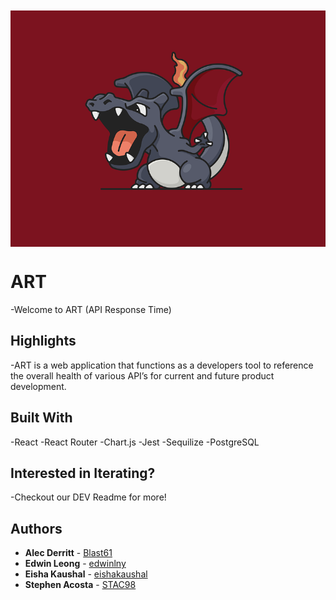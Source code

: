 <img src="/client/assets/logo.png" style="display: block; margin: 10px auto 30px;">

# ART
-Welcome to ART (API Response Time)

## Highlights 
-ART is a web application that functions as a developers tool to reference the overall health of various API’s for current and future product development. 

## Built With
-React
-React Router
-Chart.js
-Jest
-Sequilize
-PostgreSQL

## Interested in Iterating?
-Checkout our DEV Readme for more!

## Authors
- **Alec Derritt** - [Blast61](https://github.com/Blast61)
- **Edwin Leong** - [edwinlny](https://github.com/edwinlny)
- **Eisha Kaushal** - [eishakaushal](https://github.com/eishakaushal)
- **Stephen Acosta** - [STAC98](https://github.com/STAC98)
